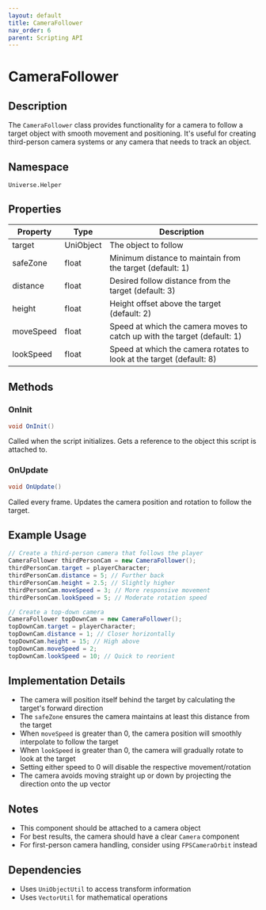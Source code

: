 ```yaml
---
layout: default
title: CameraFollower
nav_order: 6
parent: Scripting API
---
```

# CameraFollower

## Description
The `CameraFollower` class provides functionality for a camera to follow a target object with smooth movement and positioning. It's useful for creating third-person camera systems or any camera that needs to track an object.

## Namespace
`Universe.Helper`

## Properties

| Property  | Type      | Description                                                              |
|-----------|-----------|--------------------------------------------------------------------------|
| target    | UniObject | The object to follow                                                     |
| safeZone  | float     | Minimum distance to maintain from the target (default: 1)                |
| distance  | float     | Desired follow distance from the target (default: 3)                     |
| height    | float     | Height offset above the target (default: 2)                              |
| moveSpeed | float     | Speed at which the camera moves to catch up with the target (default: 1) |
| lookSpeed | float     | Speed at which the camera rotates to look at the target (default: 8)     |

## Methods

### OnInit
```csharp
void OnInit()
```
Called when the script initializes. Gets a reference to the object this script is attached to.

### OnUpdate
```csharp
void OnUpdate()
```
Called every frame. Updates the camera position and rotation to follow the target.

## Example Usage
```csharp
// Create a third-person camera that follows the player
CameraFollower thirdPersonCam = new CameraFollower();
thirdPersonCam.target = playerCharacter;
thirdPersonCam.distance = 5; // Further back
thirdPersonCam.height = 2.5; // Slightly higher
thirdPersonCam.moveSpeed = 3; // More responsive movement
thirdPersonCam.lookSpeed = 5; // Moderate rotation speed

// Create a top-down camera
CameraFollower topDownCam = new CameraFollower();
topDownCam.target = playerCharacter;
topDownCam.distance = 1; // Closer horizontally
topDownCam.height = 15; // High above
topDownCam.moveSpeed = 2;
topDownCam.lookSpeed = 10; // Quick to reorient
```

## Implementation Details
- The camera will position itself behind the target by calculating the target's forward direction
- The `safeZone` ensures the camera maintains at least this distance from the target
- When `moveSpeed` is greater than 0, the camera position will smoothly interpolate to follow the target
- When `lookSpeed` is greater than 0, the camera will gradually rotate to look at the target
- Setting either speed to 0 will disable the respective movement/rotation
- The camera avoids moving straight up or down by projecting the direction onto the up vector

## Notes
- This component should be attached to a camera object
- For best results, the camera should have a clear `Camera` component 
- For first-person camera handling, consider using `FPSCameraOrbit` instead

## Dependencies
- Uses `UniObjectUtil` to access transform information
- Uses `VectorUtil` for mathematical operations
